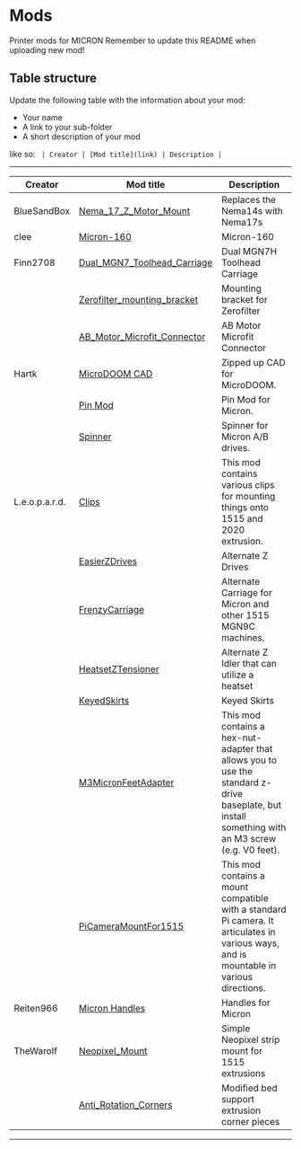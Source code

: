 # Mods

Printer mods for MICRON
Remember to update this README when uploading new mod!

## Table structure

Update the following table with the information about your mod:
- Your name
- A link to your sub-folder
- A short description of your mod

like so:
`
| Creator | [Mod title](link) | Description |`

---

| Creator | Mod title | Description |
| --- | --- | --- |
|BlueSandBox|[Nema_17_Z_Motor_Mount](https://github.com/hartk1213/Micron/tree/main/Mods/BlueSandBox/Nema_17_Z_Motor_Mount) | Replaces the Nema14s with Nema17s
|clee|[Micron-160](https://github.com/hartk1213/Micron/tree/main/Mods/clee) | Micron-160
|Finn2708|[Dual_MGN7_Toolhead_Carriage](https://github.com/hartk1213/Micron/tree/main/Mods/Finn2708/Dual_MGN7_Toolhead_Carriage) | Dual MGN7H Toolhead Carriage 
||[Zerofilter_mounting_bracket](https://github.com/hartk1213/Micron/tree/main/Mods/Finn2708/Zerofilter_mounting_bracket) | Mounting bracket for Zerofilter 
||[AB_Motor_Microfit_Connector](https://github.com/hartk1213/Micron/tree/main/Mods/Finn2708/AB_Motor_Microfit_Connector) | AB Motor Microfit Connector
|Hartk|[MicroDOOM CAD](https://github.com/hartk1213/Micron/tree/main/Mods/Hartk) | Zipped up CAD for MicroDOOM.
||[Pin Mod](https://github.com/hartk1213/Micron/tree/main/Mods/Hartk/Pin_Mod/) | Pin Mod for Micron.
||[Spinner](https://github.com/hartk1213/Micron/tree/main/Mods/Hartk/Spinner) | Spinner for Micron A/B drives.
|L.e.o.p.a.r.d.|[Clips](https://github.com/hartk1213/Micron/tree/main/Mods/L.e.o.p.a.r.d./Clips) | This mod contains various clips for mounting things onto 1515 and 2020 extrusion.
||[EasierZDrives](https://github.com/hartk1213/Micron/tree/main/Mods/L.e.o.p.a.r.d./EasierZDrives) |  Alternate Z Drives
||[FrenzyCarriage](https://github.com/hartk1213/Micron/tree/main/Mods/L.e.o.p.a.r.d./FrenzyCarriage) | Alternate Carriage for Micron and other 1515 MGN9C machines.
||[HeatsetZTensioner](https://github.com/hartk1213/Micron/tree/main/Mods/L.e.o.p.a.r.d./HeatsetZTensioner) | Alternate Z Idler that can utilize a heatset
||[KeyedSkirts](https://github.com/hartk1213/Micron/tree/main/Mods/L.e.o.p.a.r.d./KeyedSkirts) | Keyed Skirts
||[M3MicronFeetAdapter](https://github.com/hartk1213/Micron/tree/main/Mods/L.e.o.p.a.r.d./M3MicronFeetAdapter) | This mod contains a hex-nut-adapter that allows you to use the standard z-drive baseplate, but install something with an M3 screw (e.g. V0 feet).
||[PiCameraMountFor1515](https://github.com/hartk1213/Micron/tree/main/Mods/L.e.o.p.a.r.d./PiCameraMountFor1515) | This mod contains a mount compatible with a standard Pi camera. It articulates in various ways, and is mountable in various directions.
|Reiten966|[Micron Handles](https://github.com/hartk1213/Micron/tree/main/Mods/Reiten966/Micron_Handles) | Handles for Micron
|TheWarolf|[Neopixel_Mount](https://github.com/hartk1213/Micron/tree/main/Mods/TheWarolf/UglyNeopixelMount) | Simple Neopixel strip mount for 1515 extrusions
||[Anti_Rotation_Corners](https://github.com/hartk1213/Micron/tree/main/Mods/TheWarolf/AntiRotationCorners) | Modified bed support extrusion corner pieces 
---
